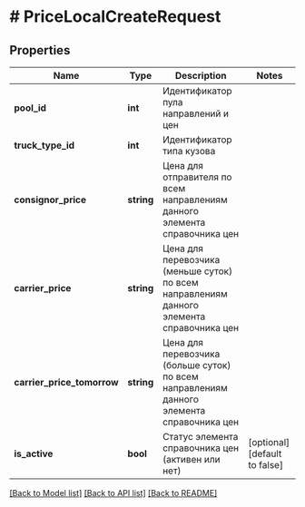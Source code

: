 # # PriceLocalCreateRequest

## Properties

Name | Type | Description | Notes
------------ | ------------- | ------------- | -------------
**pool_id** | **int** | Идентификатор пула направлений и цен |
**truck_type_id** | **int** | Идентификатор типа кузова |
**consignor_price** | **string** | Цена для отправителя по всем направлениям данного элемента справочника цен |
**carrier_price** | **string** | Цена для перевозчика (меньше суток) по всем направлениям данного элемента справочника цен |
**carrier_price_tomorrow** | **string** | Цена для перевозчика (больше суток) по всем направлениям данного элемента справочника цен |
**is_active** | **bool** | Статус элемента справочника цен (активен или нет) | [optional] [default to false]

[[Back to Model list]](../../README.md#models) [[Back to API list]](../../README.md#endpoints) [[Back to README]](../../README.md)
